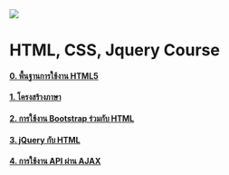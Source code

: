 <img src="https://static.wixstatic.com/media/a27d24_c89afab2427f4229af419d976c8950ff~mv2.png/v1/fill/w_560,h_380,al_c,q_85,usm_0.66_1.00_0.01,enc_auto/a27d24_c89afab2427f4229af419d976c8950ff~mv2.png">

# HTML, CSS, Jquery Course

#### <a href="" target="_blank">0. พื้นฐานการใช้งาน HTML5</a>
#### <a href="" target="_blank">1. โครงสร้างภาษา</a>
#### <a href="" target="_blank">2. การใช้งาน Bootstrap ร่วมกับ HTML</a>
#### <a href="" target="_blank">3.  jQuery กับ HTML</a>
#### <a href="" target="_blank">4. การใช้งาน API ผ่าน  AJAX</a>